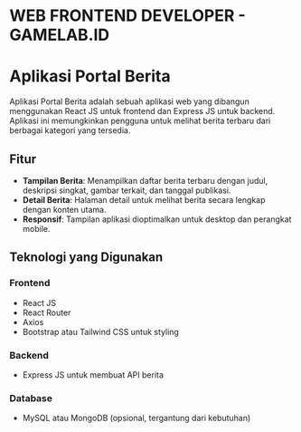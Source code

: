 # WEB FRONTEND DEVELOPER - GAMELAB.ID 
# Aplikasi Portal Berita

Aplikasi Portal Berita adalah sebuah aplikasi web yang dibangun menggunakan React JS untuk frontend dan Express JS untuk backend. Aplikasi ini memungkinkan pengguna untuk melihat berita terbaru dari berbagai kategori yang tersedia.

## Fitur

- **Tampilan Berita**: Menampilkan daftar berita terbaru dengan judul, deskripsi singkat, gambar terkait, dan tanggal publikasi.
- **Detail Berita**: Halaman detail untuk melihat berita secara lengkap dengan konten utama.
- **Responsif**: Tampilan aplikasi dioptimalkan untuk desktop dan perangkat mobile.

## Teknologi yang Digunakan

### Frontend

- React JS
- React Router
- Axios
- Bootstrap atau Tailwind CSS untuk styling

### Backend

- Express JS untuk membuat API berita

### Database

- MySQL atau MongoDB (opsional, tergantung dari kebutuhan)
 

